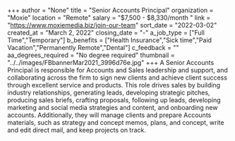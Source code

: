 +++
author = "None"
title = "Senior Accounts Principal"
organization = "Moxie"
location = "Remote"
salary = "$7,500 - $8,330/month "
link = "https://www.moxiemedia.biz/join-our-team"
sort_date = "2022-03-02"
created_at = "March 2, 2022"
closing_date = "-"
a_job_type = ["Full Time","Temporary"]
b_benefits = ["Health Insurance","Sick time","Paid Vacation","Permanently Remote","Dental"]
c_feedback = ""
aa_degrees_required = "No degree required"
thumbnail = "../../images/FBbannerMar2021_3996d76e.jpg"
+++
A Senior Accounts Principal is responsible for Accounts and Sales leadership and support, and collaborating across the firm to sign new clients and achieve client success through excellent service and products. This role drives sales by building industry relationships, generating leads, developing strategic pitches, producing sales briefs, crafting proposals, following up leads, developing marketing and social media strategies and content, and
onboarding new accounts. Additionally, they will manage clients and prepare Accounts materials, such as strategy and concept memos, plans, and concept, write and edit direct mail, and keep projects on track.